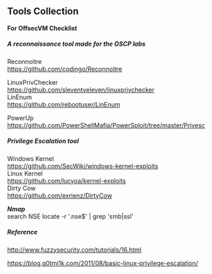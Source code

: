 ## Tools Collection     

**For OffsecVM Checklist** 

##### A reconnaissance tool made for the OSCP labs
Reconnoitre  
https://github.com/codingo/Reconnoitre  

LinuxPrivChecker  
https://github.com/sleventyeleven/linuxprivchecker  
LinEnum  
https://github.com/rebootuser/LinEnum  

PowerUp  
https://github.com/PowerShellMafia/PowerSploit/tree/master/Privesc  





##### Privilege Escalation tool  
Windows Kernel  
https://github.com/SecWiki/windows-kernel-exploits  
Linux Kernel  
https://github.com/lucyoa/kernel-exploits  
Dirty Cow   
https://github.com/exrienz/DirtyCow  



***Nmap***      
search NSE
locate -r '\.nse$' | grep 'smb\|ssl'  

##### Reference

http://www.fuzzysecurity.com/tutorials/16.html  

https://blog.g0tmi1k.com/2011/08/basic-linux-privilege-escalation/
